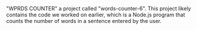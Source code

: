 "WPRDS COUNTER" a project called "words-counter-6". This project likely contains the code we worked on earlier, which is a Node.js program that counts the number of words in a sentence entered by the user.
